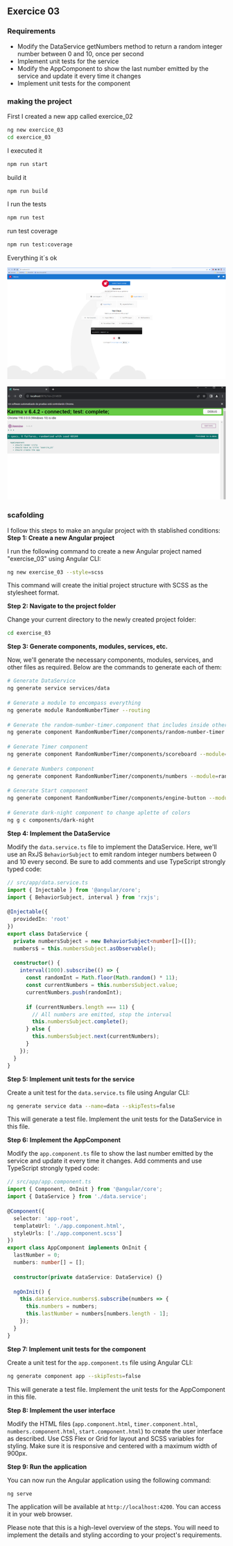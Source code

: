 ## Exercice 03

### Requirements
- Modify the DataService getNumbers method to return a random integer number between 0 and 10, once per second
- Implement unit tests for the service
- Modify the AppComponent to show the last number emitted by the service and update it every time it changes
- Implement unit tests for the component

### making the project

First I created a new app called exercice_02
```bash
ng new exercice_03
cd exercice_03
```

I executed it
```bash
npm run start
```

build it
```bash
npm run build
```

I run the tests
```bash
npm run test
```
run test coverage
```bash
npm run test:coverage
```

Everything it´s ok

![app running](../screenshoots/Screenshot_10_app-running.png)

![first tests](../screenshoots/Screenshot_11_tfirst-tests.png)


### scafolding

I follow this steps to make an angular project with th stablished conditions:
**Step 1: Create a new Angular project**

I run the following command to create a new Angular project named "exercise_03" using Angular CLI:
```bash
ng new exercise_03 --style=scss
```

This command will create the initial project structure with SCSS as the stylesheet format.

**Step 2: Navigate to the project folder**

Change your current directory to the newly created project folder:
```bash
cd exercise_03
```

**Step 3: Generate components, modules, services, etc.**

Now, we'll generate the necessary components, modules, services, and other files as required. Below are the commands to generate each of them:

```bash
# Generate DataService
ng generate service services/data

# Generate a module to encompass everything
ng generate module RandomNumberTimer --routing

# Generate the random-number-timer.component that includes inside others sub components
ng generate component RandomNumberTimer/components/random-number-timer --module=random-number-timer

# Generate Timer component
ng generate component RandomNumberTimer/components/scoreboard --module=random-number-timer

# Generate Numbers component
ng generate component RandomNumberTimer/components/numbers --module=random-number-timer

# Generate Start component
ng generate component RandomNumberTimer/components/engine-button --module=random-number-timer

# Generate dark-night component to change aplette of colors
ng g c components/dark-night
```




**Step 4: Implement the DataService**

Modify the `data.service.ts` file to implement the DataService. Here, we'll use an RxJS `BehaviorSubject` to emit random integer numbers between 0 and 10 every second. Be sure to add comments and use TypeScript strongly typed code:

```typescript
// src/app/data.service.ts
import { Injectable } from '@angular/core';
import { BehaviorSubject, interval } from 'rxjs';

@Injectable({
  providedIn: 'root'
})
export class DataService {
  private numbersSubject = new BehaviorSubject<number[]>([]);
  numbers$ = this.numbersSubject.asObservable();

  constructor() {
    interval(1000).subscribe(() => {
      const randomInt = Math.floor(Math.random() * 11);
      const currentNumbers = this.numbersSubject.value;
      currentNumbers.push(randomInt);

      if (currentNumbers.length === 11) {
        // All numbers are emitted, stop the interval
        this.numbersSubject.complete();
      } else {
        this.numbersSubject.next(currentNumbers);
      }
    });
  }
}
```

**Step 5: Implement unit tests for the service**

Create a unit test for the `data.service.ts` file using Angular CLI:

```bash
ng generate service data --name=data --skipTests=false
```

This will generate a test file. Implement the unit tests for the DataService in this file.

**Step 6: Implement the AppComponent**

Modify the `app.component.ts` file to show the last number emitted by the service and update it every time it changes. Add comments and use TypeScript strongly typed code:

```typescript
// src/app/app.component.ts
import { Component, OnInit } from '@angular/core';
import { DataService } from './data.service';

@Component({
  selector: 'app-root',
  templateUrl: './app.component.html',
  styleUrls: ['./app.component.scss']
})
export class AppComponent implements OnInit {
  lastNumber = 0;
  numbers: number[] = [];

  constructor(private dataService: DataService) {}

  ngOnInit() {
    this.dataService.numbers$.subscribe(numbers => {
      this.numbers = numbers;
      this.lastNumber = numbers[numbers.length - 1];
    });
  }
}
```

**Step 7: Implement unit tests for the component**

Create a unit test for the `app.component.ts` file using Angular CLI:

```bash
ng generate component app --skipTests=false
```

This will generate a test file. Implement the unit tests for the AppComponent in this file.

**Step 8: Implement the user interface**

Modify the HTML files (`app.component.html`, `timer.component.html`, `numbers.component.html`, `start.component.html`) to create the user interface as described. Use CSS Flex or Grid for layout and SCSS variables for styling. Make sure it is responsive and centered with a maximum width of 900px.

**Step 9: Run the application**

You can now run the Angular application using the following command:

```bash
ng serve
```

The application will be available at `http://localhost:4200`. You can access it in your web browser.

Please note that this is a high-level overview of the steps. You will need to implement the details and styling according to your project's requirements.


